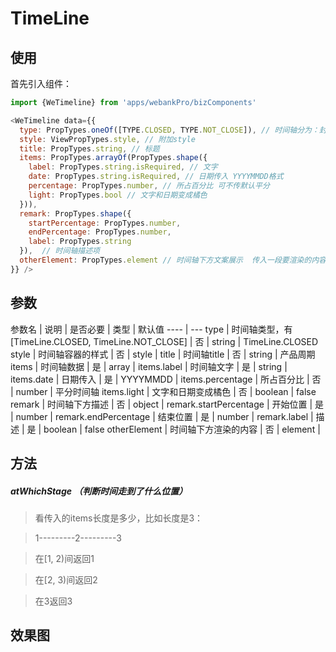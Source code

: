 # TimeLine

## 使用

首先引入组件：

```js
import {WeTimeline} from 'apps/webankPro/bizComponents'

<WeTimeline data={{
  type: PropTypes.oneOf([TYPE.CLOSED, TYPE.NOT_CLOSE]), // 时间轴分为：封闭 非封闭 默认封闭
  style: ViewPropTypes.style, // 附加style
  title: PropTypes.string, // 标题
  items: PropTypes.arrayOf(PropTypes.shape({
    label: PropTypes.string.isRequired, // 文字
    date: PropTypes.string.isRequired, // 日期传入 YYYYMMDD格式
    percentage: PropTypes.number, // 所占百分比 可不传默认平分
    light: PropTypes.bool // 文字和日期变成橘色
  })),
  remark: PropTypes.shape({
    startPercentage: PropTypes.number,
    endPercentage: PropTypes.number,
    label: PropTypes.string
  }),  // 时间轴描述项
  otherElement: PropTypes.element // 时间轴下方文案展示  传入一段要渲染的内容
}} />
```

## 参数

参数名 | 说明 | 是否必要 | 类型 | 默认值
---- | ---
type | 时间轴类型，有[TimeLine.CLOSED, TimeLine.NOT_CLOSE] | 否 | string | TimeLine.CLOSED
style |  时间轴容器的样式 | 否 | style | 
title |  时间轴title | 否 | string | 产品周期
items |  时间轴数据 | 是 | array | 
items.label |  时间轴文字 | 是 | string | 
items.date |  日期传入 | 是 | YYYYMMDD | 
items.percentage |  所占百分比 | 否 | number | 平分时间轴
items.light |  文字和日期变成橘色 | 否 | boolean | false
remark |  时间轴下方描述 | 否 | object | 
remark.startPercentage |  开始位置 | 是 | number | 
remark.endPercentage |  结束位置 | 是 | number | 
remark.label |  描述 | 是 | boolean | false
otherElement |  时间轴下方渲染的内容 | 否 | element |

## 方法

##### atWhichStage （判断时间走到了什么位置）

>看传入的items长度是多少，比如长度是3：

>1---------2---------3

>在[1, 2)间返回1

>在[2, 3)间返回2

>在3返回3


## 效果图